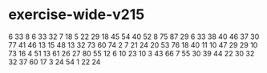 # exercise-wide-v215
6
33
8
6
33
32
7
18
5
22
29
18
45
54
40
52
8
75
87
29
6
33
38
40
46
37
30
77
41
46
13
15
48
13
32
73
60
74
2
7
21
24
20
53
76
18
40
11
10
47
29
29
10
73
16
4
51
13
61
26
27
80
55
12
6
10
23
10
3
43
66
7
55
30
39
44
22
30
32
32
37
60
17
3
24
54
1
22
24

